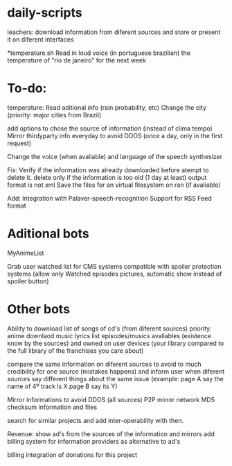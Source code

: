 daily-scripts
============


leachers:
download information from diferent sources and store or present it on diferent interfaces


*temperature.sh 
Read in loud voice (in portuguese brazilian) the temperature of "rio de janeiro" for the next week

To-do:
========

temperature:
Read aditional info (rain probability, etc)
Change the city (priority: major cities from Brazil)

add options to chose the source of information (instead of clima tempo)
Mirror thirdyparty  info everyday to avoid DDOS (once a day, only in the first request)

Change the voice (when avaliable) and language of the speech synthesizer

Fix:
Verify if the information was already downloaded before atempt to delete it.
delete only if the information is too old (1 day at least)
output format is not xml
Save the files for an virtual filesystem on ran (if avaliable)

Add:
Integration with Palaver-speech-recognition
Support for RSS Feed format


Aditional bots
==============
MyAnimeList

Grab user watched list for CMS systems compatible with spoiler protection systems (allow only Watched episodes pictures, automatic show instead of spoiler button)

Other bots
========
Ability to download list of songs of cd's (from diferent sources) priority: anime
downlaod music lyrics
list episodes/musics avaliables (existence know by the sources) and owned on user devices (your library compared to the full library of the franchises you care about)

compare the same information on diferent sources to avoid to much credibility for one source (mistakes happens) and inform user when diferent sources say different things about the same issue (example: page A say the name of 4º track is X page B say its Y)

Mirror informations to avoid DDOS (all sources)
P2P mirror network
MD5 checksum information and files

search for similar projects and add inter-operability with then.

Revenue:
show ad's from the sources of the information and mirrors
add billing system for information providers  as alternative to ad's 

billing integration of donations for this project
